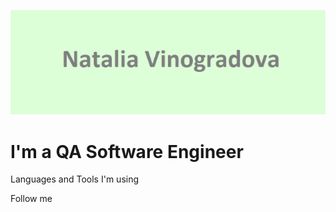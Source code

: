 [![Header](https://github.com/nostawenka/nostawenka/blob/main/assets/header.png)](https://mail.ru/)

# I'm a QA Software Engineer

Languages and Tools I'm using 


Follow me